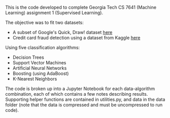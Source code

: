 This is the code developed to complete Georgia Tech CS 7641 (Machine Learning) assignment 1 (Supervised Learning).  

The objective was to fit two datasets:

* A subset of Google's Quick, Draw! dataset [here](https://console.cloud.google.com/storage/browser/quickdraw_dataset/full/numpy_bitmap/?pli=1)
* Credit card fraud detection using a dataset from Kaggle [here](https://www.kaggle.com/mlg-ulb/creditcardfraud/home)

Using five classification algorithms:

* Decision Trees
* Support Vector Machines
* Artificial Neural Networks
* Boosting (using AdaBoost)
* K-Nearest Neighbors

The code is broken up into a Jupyter Notebook for each data-algorithm combination, each of which contains a few notes describing results.  Supporting helper functions are contained in utilities.py, and data in the data folder (note that the data is compressed and must be uncompressed to run code).